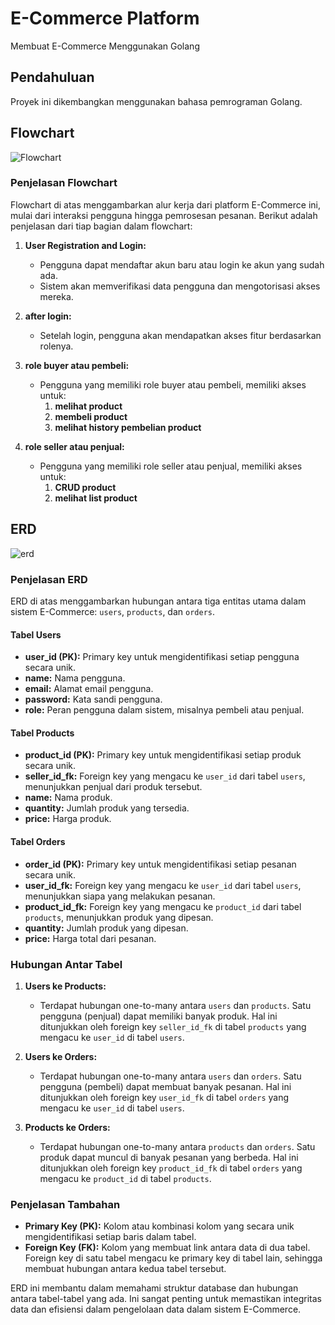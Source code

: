 # E-Commerce Platform

Membuat E-Commerce Menggunakan Golang

## Pendahuluan
Proyek ini dikembangkan menggunakan bahasa pemrograman Golang.

## Flowchart
![Flowchart](https://github.com/ArdiSasongko/basic_store/assets/63091744/532057af-c325-4558-b109-76c5bdf76f07)

### Penjelasan Flowchart
Flowchart di atas menggambarkan alur kerja dari platform E-Commerce ini, mulai dari interaksi pengguna hingga pemrosesan pesanan. Berikut adalah penjelasan dari tiap bagian dalam flowchart:

1. **User Registration and Login:**
   - Pengguna dapat mendaftar akun baru atau login ke akun yang sudah ada.
   - Sistem akan memverifikasi data pengguna dan mengotorisasi akses mereka.

2. **after login:**
   - Setelah login, pengguna akan mendapatkan akses fitur berdasarkan rolenya.

3. **role buyer atau pembeli:**
   - Pengguna yang memiliki role buyer atau pembeli, memiliki akses untuk:
     1. **melihat product**
     2. **membeli product**
     3. **melihat history pembelian product**

4. **role seller atau penjual:**
   - Pengguna yang memiliki role seller atau penjual, memiliki akses untuk:
     1. **CRUD product**
     3. **melihat list product**


## ERD
![erd](https://github.com/ArdiSasongko/basic_store/tree/main/asset/erd.jpg)

### Penjelasan ERD
ERD di atas menggambarkan hubungan antara tiga entitas utama dalam sistem E-Commerce: `users`, `products`, dan `orders`.

#### Tabel Users
- **user_id (PK):** Primary key untuk mengidentifikasi setiap pengguna secara unik.
- **name:** Nama pengguna.
- **email:** Alamat email pengguna.
- **password:** Kata sandi pengguna.
- **role:** Peran pengguna dalam sistem, misalnya pembeli atau penjual.

#### Tabel Products
- **product_id (PK):** Primary key untuk mengidentifikasi setiap produk secara unik.
- **seller_id_fk:** Foreign key yang mengacu ke `user_id` dari tabel `users`, menunjukkan penjual dari produk tersebut.
- **name:** Nama produk.
- **quantity:** Jumlah produk yang tersedia.
- **price:** Harga produk.

#### Tabel Orders
- **order_id (PK):** Primary key untuk mengidentifikasi setiap pesanan secara unik.
- **user_id_fk:** Foreign key yang mengacu ke `user_id` dari tabel `users`, menunjukkan siapa yang melakukan pesanan.
- **product_id_fk:** Foreign key yang mengacu ke `product_id` dari tabel `products`, menunjukkan produk yang dipesan.
- **quantity:** Jumlah produk yang dipesan.
- **price:** Harga total dari pesanan.

### Hubungan Antar Tabel
1. **Users ke Products:**
   - Terdapat hubungan one-to-many antara `users` dan `products`. Satu pengguna (penjual) dapat memiliki banyak produk. Hal ini ditunjukkan oleh foreign key `seller_id_fk` di tabel `products` yang mengacu ke `user_id` di tabel `users`.

2. **Users ke Orders:**
   - Terdapat hubungan one-to-many antara `users` dan `orders`. Satu pengguna (pembeli) dapat membuat banyak pesanan. Hal ini ditunjukkan oleh foreign key `user_id_fk` di tabel `orders` yang mengacu ke `user_id` di tabel `users`.

3. **Products ke Orders:**
   - Terdapat hubungan one-to-many antara `products` dan `orders`. Satu produk dapat muncul di banyak pesanan yang berbeda. Hal ini ditunjukkan oleh foreign key `product_id_fk` di tabel `orders` yang mengacu ke `product_id` di tabel `products`.

### Penjelasan Tambahan
- **Primary Key (PK):** Kolom atau kombinasi kolom yang secara unik mengidentifikasi setiap baris dalam tabel.
- **Foreign Key (FK):** Kolom yang membuat link antara data di dua tabel. Foreign key di satu tabel mengacu ke primary key di tabel lain, sehingga membuat hubungan antara kedua tabel tersebut.

ERD ini membantu dalam memahami struktur database dan hubungan antara tabel-tabel yang ada. Ini sangat penting untuk memastikan integritas data dan efisiensi dalam pengelolaan data dalam sistem E-Commerce.